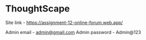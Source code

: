 # ThoughtScape

Site link - https://assignment-12-online-forum.web.app/

Admin email - admin@gmail.com
Admin password - Admin@123


